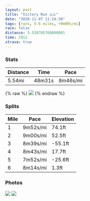 ```yaml
---
layout: post
title: "Victory Run 🇺🇸"
date: "2020-11-07 11:24:30"
tags: [runs, 5-6 miles, <9m00s/mi]
race: false
distance: 5.538705769000001
time: 2911
strava: true
---
```


### Stats

| Distance | Time | Pace |
|----------|------|------|
|5.54mi|48m31s|8m46s/mi|

{% raw %}
<img src='https://maps.googleapis.com/maps/api/staticmap?maptype=roadmap&path=enc:uu~wF|yhbMITMNK^MT]tAUf@Ad@S`@_@rAEH]|BUdAGNm@p@e@~@{@`DQXE`@M\AN`@RJNRJTX?VG`@Mf@U^UhAO\[\OBk@~@A`@@`@Gr@k@jAGh@Q`@UfAOd@EZQ\AR@HWXK\UhAHp@@t@At@WhBGpAIf@Qt@]|@eAfA]hAUXMb@Ih@MV?RIZOlB?VSpAEf@?TDZJZZ`@~@f@x@?h@]PUNq@V}Af@}@b@c@`@KtAB`@Ib@[d@Gp@Bh@Lh@X\`@^l@Th@\bAVbBLh@HNr@bAd@R`@JTN`@\n@zAr@`DRh@Xn@t@bAv@d@h@f@f@ZZJr@b@bATvA~@z@~@Xb@^zAl@bA|@Xh@FbCGd@Fd@b@t@|@ZjBb@tBXx@d@z@`@b@PVdA|@V\nAj@hB^x@Cl@Ib@Uf@Kn@Y|@[rAPz@`@pBpBTVXn@\VjApCRPRZb@XNF`@@rBa@zANh@Rb@^p@bA`@lAp@lAh@x@`BpB`@Xx@v@|@fARd@V`@dAdCd@j@j@n@b@TXH`AHnAA~C_@RFdA?^Hz@d@XVXn@Lp@LjAH^Nb@bCfB\Jp@b@v@^rE`B`@X^PZ\dB`DbBlBXh@^b@dAt@\`@l@Xb@^v@^H\^~@X`A^^P^Bd@J`@GdABZZLZVZHb@Al@WVH\b@b@Zj@H^RpA|AfAZPR\NtAb@PZ^FBCP@`@PJNTf@j@d@v@Vf@h@vAhAj@Z`@LZ\^h@VRlALZPXZ\Lp@d@Vr@bAx@j@Rb@`@nBbAl@h@`@Vh@DRXb@XvAj@^d@^ZTh@BJXTv@|@nAn@@BUEr@d@@FADt@Rh@b@n@TvAv@^^hCfAf@r@JFx@Bp@RDDLv@v@VRPLBd@nA^Hj@p@LBLRZRHZj@ZDROf@SLCLaABKBRTPr@Kd@INs@v@@h@e@r@FTIBAnAEh@IXg@tAUFYf@OH]nAc@d@Q^Wt@Ix@[n@AXDnAG^WXAlBIXGj@[r@?HLLTHf@\I?VALEFH\K\MF@BPHC&key=AIzaSyC1MId7bFpkLXNAaYhBSTb8jLyiSqzbDtM&size=800x800&markers=color:yellow|label:S|40.79467,-73.94223&markers=color:green|label:F|40.75474,-74.00012000000007'>
{% endraw %}

### Splits

| Mile | Pace | Elevation |
|------|------|-----------|
|1|9m52s/mi|74.1ft|
|2|9m00s/mi|52.5ft|
|3|8m39s/mi|-55.1ft|
|4|8m43s/mi|17.7ft|
|5|7m52s/mi|-25.6ft|
|6|8m14s/mi|1.3ft|

### Photos
<img src='https://dgtzuqphqg23d.cloudfront.net/J0Jd-lkBoEst1HwKBGzgXvC7YC3NM1PJYoQsGS8b8Js-354x768.jpg'>

<img src='https://dgtzuqphqg23d.cloudfront.net/p4g03G4wq35IevIknpPS3HQw2gxyWvPMD6M9hpGnRKw-629x768.jpg'>
